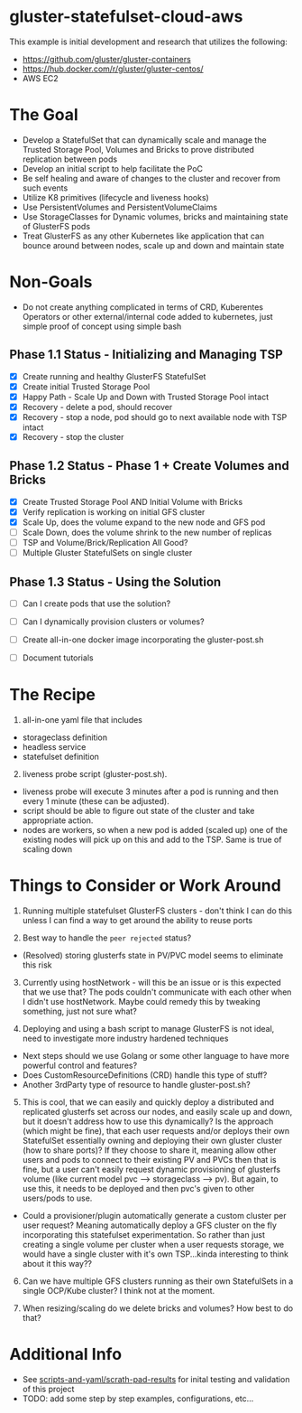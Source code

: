 # gluster-statefulset-cloud-aws
This example is initial development and research that utilizes the following:
- https://github.com/gluster/gluster-containers
- https://hub.docker.com/r/gluster/gluster-centos/
- AWS EC2

# The Goal
- Develop a StatefulSet that can dynamically scale and manage the Trusted Storage Pool, Volumes and Bricks to prove distributed replication between pods
- Develop an initial script to help facilitate the PoC
- Be self healing and aware of changes to the cluster and recover from such events
- Utilize K8 primitives (lifecycle and liveness hooks)
- Use PersistentVolumes and PersistentVolumeClaims
- Use StorageClasses for Dynamic volumes, bricks and maintaining state of GlusterFS pods
- Treat GlusterFS as any other Kubernetes like application that can bounce around between nodes, 
  scale up and down and maintain state

# Non-Goals
- Do not create anything complicated in terms of CRD, Kuberentes Operators or other external/internal code added to kubernetes, just simple proof of concept using simple bash

## Phase 1.1 Status - Initializing and Managing TSP
- [x] Create running and healthy GlusterFS StatefulSet
- [x] Create initial Trusted Storage Pool
- [x] Happy Path - Scale Up and Down with Trusted Storage Pool intact
- [x] Recovery - delete a pod, should recover
- [x] Recovery - stop a node, pod should go to next available node with TSP intact
- [x] Recovery - stop the cluster

## Phase 1.2 Status - Phase 1 + Create Volumes and Bricks
- [x] Create Trusted Storage Pool AND Initial Volume with Bricks
- [x] Verify replication is working on initial GFS cluster
- [x] Scale Up, does the volume expand to the new node and GFS pod
- [ ] Scale Down, does the volume shrink to the new number of replicas
- [ ] TSP and Volume/Brick/Replication All Good?
- [ ] Multiple Gluster StatefulSets on single cluster

## Phase 1.3 Status - Using the Solution
- [ ] Can I create pods that use the solution?
- [ ] Can I dynamically provision clusters or volumes?
- [ ] Create all-in-one docker image incorporating the gluster-post.sh
- [ ] Document tutorials



# The Recipe
1. all-in-one yaml file that includes
- storageclass definition
- headless service
- statefulset definition

2. liveness probe script (gluster-post.sh).
- liveness probe will execute 3 minutes after a pod is running and then every 1 minute (these can be adjusted).
- script should be able to figure out state of the cluster and take appropriate action.
- nodes are workers, so when a new pod is added (scaled up) one of the existing nodes will pick up
  on this and add to the TSP.  Same is true of scaling down



# Things to Consider or Work Around
1. Running multiple statefulset GlusterFS clusters - don't think I can do this unless I can find a way to get around the ability to reuse ports

2. Best way to handle the `peer rejected` status?
- (Resolved) storing glusterfs state in PV/PVC model seems to eliminate this risk

3. Currently using hostNetwork - will this be an issue or is this expected that we use that? The pods couldn't communicate with each
   other when I didn't use hostNetwork. Maybe could remedy this by tweaking something, just not sure what?

4. Deploying and using a bash script to manage GlusterFS is not ideal, need to investigate more industry hardened techniques
- Next steps should we use Golang or some other language to have more powerful control and features?
- Does CustomResourceDefinitions (CRD) handle this type of stuff?
- Another 3rdParty type of resource to handle gluster-post.sh?

5. This is cool, that we can easily and quickly deploy a distributed and replicated glusterfs set across our nodes, and easily scale up and down, but it
   doesn't address how to use this dynamically? Is the approach (which might be fine), that each user requests and/or deploys their own StatefulSet
   essentially owning and deploying their own gluster cluster (how to share ports)? If they choose to share it, meaning allow other users and pods to connect to their existing
   PV and PVCs then that is fine, but a user can't easily request dynamic provisioning of glusterfs volume (like current model pvc --> storageclass --> pv).
   But again, to use this, it needs to be deployed and then pvc's given to other users/pods to use.
- Could a provisioner/plugin automatically generate a custom cluster per user request? Meaning automatically deploy a GFS cluster on the fly incorporating
  this statefulset experimentation. So rather than just creating a single volume per cluster when a user requests storage, we would have a single cluster with
  it's own TSP...kinda interesting to think about it this way??

6. Can we have multiple GFS clusters running as their own StatefulSets in a single OCP/Kube cluster?  I think not at the moment.

7. When resizing/scaling do we delete bricks and volumes?  How best to do that?


# Additional Info

- See [scripts-and-yaml/scrath-pad-results](https://github.com/screeley44/stateful-gluster/tree/master/projects/gluster-statefulset-cloud-aws/scripts-and-yaml/scratch-pad-results) for inital testing and validation of this project
- TODO: add some step by step examples, configurations, etc...

